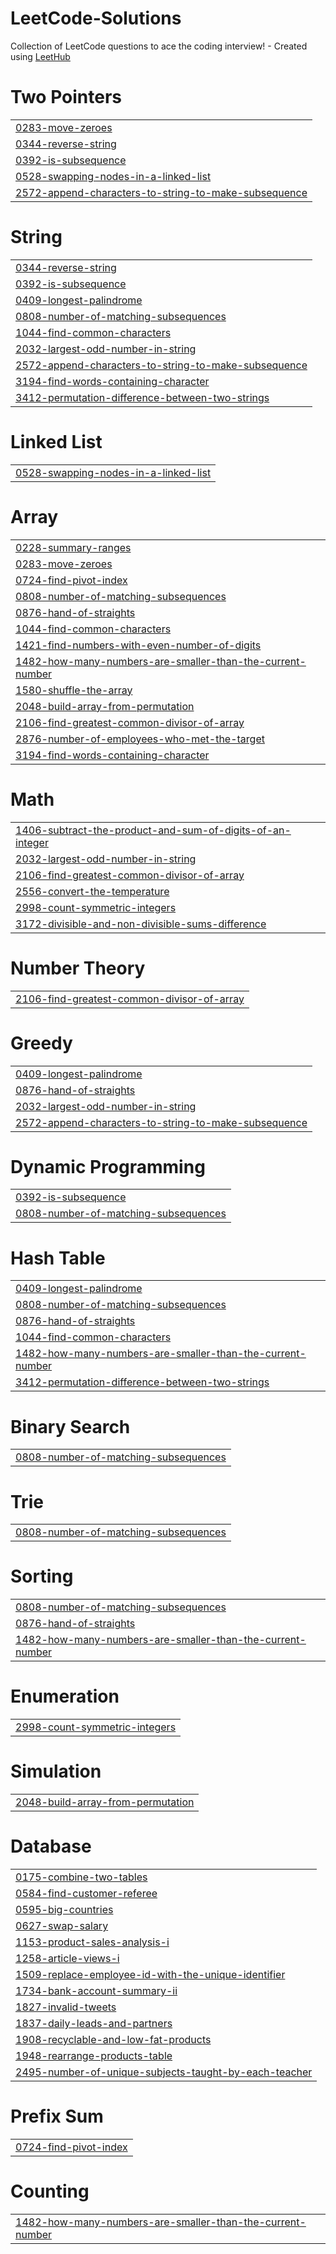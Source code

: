# LeetCode-Solutions
Collection of LeetCode questions to ace the coding interview! - Created using [LeetHub](https://github.com/QasimWani/LeetHub)


# Two Pointers
|  |
| ------- |
| [0283-move-zeroes](https://github.com/iamsahilkansal/LeetCode-Solutions/tree/master/0283-move-zeroes) |
| [0344-reverse-string](https://github.com/iamsahilkansal/LeetCode-Solutions/tree/master/0344-reverse-string) |
| [0392-is-subsequence](https://github.com/iamsahilkansal/LeetCode-Solutions/tree/master/0392-is-subsequence) |
| [0528-swapping-nodes-in-a-linked-list](https://github.com/iamsahilkansal/LeetCode-Solutions/tree/master/0528-swapping-nodes-in-a-linked-list) |
| [2572-append-characters-to-string-to-make-subsequence](https://github.com/iamsahilkansal/LeetCode-Solutions/tree/master/2572-append-characters-to-string-to-make-subsequence) |
# String
|  |
| ------- |
| [0344-reverse-string](https://github.com/iamsahilkansal/LeetCode-Solutions/tree/master/0344-reverse-string) |
| [0392-is-subsequence](https://github.com/iamsahilkansal/LeetCode-Solutions/tree/master/0392-is-subsequence) |
| [0409-longest-palindrome](https://github.com/iamsahilkansal/LeetCode-Solutions/tree/master/0409-longest-palindrome) |
| [0808-number-of-matching-subsequences](https://github.com/iamsahilkansal/LeetCode-Solutions/tree/master/0808-number-of-matching-subsequences) |
| [1044-find-common-characters](https://github.com/iamsahilkansal/LeetCode-Solutions/tree/master/1044-find-common-characters) |
| [2032-largest-odd-number-in-string](https://github.com/iamsahilkansal/LeetCode-Solutions/tree/master/2032-largest-odd-number-in-string) |
| [2572-append-characters-to-string-to-make-subsequence](https://github.com/iamsahilkansal/LeetCode-Solutions/tree/master/2572-append-characters-to-string-to-make-subsequence) |
| [3194-find-words-containing-character](https://github.com/iamsahilkansal/LeetCode-Solutions/tree/master/3194-find-words-containing-character) |
| [3412-permutation-difference-between-two-strings](https://github.com/iamsahilkansal/LeetCode-Solutions/tree/master/3412-permutation-difference-between-two-strings) |
# Linked List
|  |
| ------- |
| [0528-swapping-nodes-in-a-linked-list](https://github.com/iamsahilkansal/LeetCode-Solutions/tree/master/0528-swapping-nodes-in-a-linked-list) |
# Array
|  |
| ------- |
| [0228-summary-ranges](https://github.com/iamsahilkansal/LeetCode-Solutions/tree/master/0228-summary-ranges) |
| [0283-move-zeroes](https://github.com/iamsahilkansal/LeetCode-Solutions/tree/master/0283-move-zeroes) |
| [0724-find-pivot-index](https://github.com/iamsahilkansal/LeetCode-Solutions/tree/master/0724-find-pivot-index) |
| [0808-number-of-matching-subsequences](https://github.com/iamsahilkansal/LeetCode-Solutions/tree/master/0808-number-of-matching-subsequences) |
| [0876-hand-of-straights](https://github.com/iamsahilkansal/LeetCode-Solutions/tree/master/0876-hand-of-straights) |
| [1044-find-common-characters](https://github.com/iamsahilkansal/LeetCode-Solutions/tree/master/1044-find-common-characters) |
| [1421-find-numbers-with-even-number-of-digits](https://github.com/iamsahilkansal/LeetCode-Solutions/tree/master/1421-find-numbers-with-even-number-of-digits) |
| [1482-how-many-numbers-are-smaller-than-the-current-number](https://github.com/iamsahilkansal/LeetCode-Solutions/tree/master/1482-how-many-numbers-are-smaller-than-the-current-number) |
| [1580-shuffle-the-array](https://github.com/iamsahilkansal/LeetCode-Solutions/tree/master/1580-shuffle-the-array) |
| [2048-build-array-from-permutation](https://github.com/iamsahilkansal/LeetCode-Solutions/tree/master/2048-build-array-from-permutation) |
| [2106-find-greatest-common-divisor-of-array](https://github.com/iamsahilkansal/LeetCode-Solutions/tree/master/2106-find-greatest-common-divisor-of-array) |
| [2876-number-of-employees-who-met-the-target](https://github.com/iamsahilkansal/LeetCode-Solutions/tree/master/2876-number-of-employees-who-met-the-target) |
| [3194-find-words-containing-character](https://github.com/iamsahilkansal/LeetCode-Solutions/tree/master/3194-find-words-containing-character) |
# Math
|  |
| ------- |
| [1406-subtract-the-product-and-sum-of-digits-of-an-integer](https://github.com/iamsahilkansal/LeetCode-Solutions/tree/master/1406-subtract-the-product-and-sum-of-digits-of-an-integer) |
| [2032-largest-odd-number-in-string](https://github.com/iamsahilkansal/LeetCode-Solutions/tree/master/2032-largest-odd-number-in-string) |
| [2106-find-greatest-common-divisor-of-array](https://github.com/iamsahilkansal/LeetCode-Solutions/tree/master/2106-find-greatest-common-divisor-of-array) |
| [2556-convert-the-temperature](https://github.com/iamsahilkansal/LeetCode-Solutions/tree/master/2556-convert-the-temperature) |
| [2998-count-symmetric-integers](https://github.com/iamsahilkansal/LeetCode-Solutions/tree/master/2998-count-symmetric-integers) |
| [3172-divisible-and-non-divisible-sums-difference](https://github.com/iamsahilkansal/LeetCode-Solutions/tree/master/3172-divisible-and-non-divisible-sums-difference) |
# Number Theory
|  |
| ------- |
| [2106-find-greatest-common-divisor-of-array](https://github.com/iamsahilkansal/LeetCode-Solutions/tree/master/2106-find-greatest-common-divisor-of-array) |
# Greedy
|  |
| ------- |
| [0409-longest-palindrome](https://github.com/iamsahilkansal/LeetCode-Solutions/tree/master/0409-longest-palindrome) |
| [0876-hand-of-straights](https://github.com/iamsahilkansal/LeetCode-Solutions/tree/master/0876-hand-of-straights) |
| [2032-largest-odd-number-in-string](https://github.com/iamsahilkansal/LeetCode-Solutions/tree/master/2032-largest-odd-number-in-string) |
| [2572-append-characters-to-string-to-make-subsequence](https://github.com/iamsahilkansal/LeetCode-Solutions/tree/master/2572-append-characters-to-string-to-make-subsequence) |
# Dynamic Programming
|  |
| ------- |
| [0392-is-subsequence](https://github.com/iamsahilkansal/LeetCode-Solutions/tree/master/0392-is-subsequence) |
| [0808-number-of-matching-subsequences](https://github.com/iamsahilkansal/LeetCode-Solutions/tree/master/0808-number-of-matching-subsequences) |
# Hash Table
|  |
| ------- |
| [0409-longest-palindrome](https://github.com/iamsahilkansal/LeetCode-Solutions/tree/master/0409-longest-palindrome) |
| [0808-number-of-matching-subsequences](https://github.com/iamsahilkansal/LeetCode-Solutions/tree/master/0808-number-of-matching-subsequences) |
| [0876-hand-of-straights](https://github.com/iamsahilkansal/LeetCode-Solutions/tree/master/0876-hand-of-straights) |
| [1044-find-common-characters](https://github.com/iamsahilkansal/LeetCode-Solutions/tree/master/1044-find-common-characters) |
| [1482-how-many-numbers-are-smaller-than-the-current-number](https://github.com/iamsahilkansal/LeetCode-Solutions/tree/master/1482-how-many-numbers-are-smaller-than-the-current-number) |
| [3412-permutation-difference-between-two-strings](https://github.com/iamsahilkansal/LeetCode-Solutions/tree/master/3412-permutation-difference-between-two-strings) |
# Binary Search
|  |
| ------- |
| [0808-number-of-matching-subsequences](https://github.com/iamsahilkansal/LeetCode-Solutions/tree/master/0808-number-of-matching-subsequences) |
# Trie
|  |
| ------- |
| [0808-number-of-matching-subsequences](https://github.com/iamsahilkansal/LeetCode-Solutions/tree/master/0808-number-of-matching-subsequences) |
# Sorting
|  |
| ------- |
| [0808-number-of-matching-subsequences](https://github.com/iamsahilkansal/LeetCode-Solutions/tree/master/0808-number-of-matching-subsequences) |
| [0876-hand-of-straights](https://github.com/iamsahilkansal/LeetCode-Solutions/tree/master/0876-hand-of-straights) |
| [1482-how-many-numbers-are-smaller-than-the-current-number](https://github.com/iamsahilkansal/LeetCode-Solutions/tree/master/1482-how-many-numbers-are-smaller-than-the-current-number) |
# Enumeration
|  |
| ------- |
| [2998-count-symmetric-integers](https://github.com/iamsahilkansal/LeetCode-Solutions/tree/master/2998-count-symmetric-integers) |
# Simulation
|  |
| ------- |
| [2048-build-array-from-permutation](https://github.com/iamsahilkansal/LeetCode-Solutions/tree/master/2048-build-array-from-permutation) |
# Database
|  |
| ------- |
| [0175-combine-two-tables](https://github.com/iamsahilkansal/LeetCode-Solutions/tree/master/0175-combine-two-tables) |
| [0584-find-customer-referee](https://github.com/iamsahilkansal/LeetCode-Solutions/tree/master/0584-find-customer-referee) |
| [0595-big-countries](https://github.com/iamsahilkansal/LeetCode-Solutions/tree/master/0595-big-countries) |
| [0627-swap-salary](https://github.com/iamsahilkansal/LeetCode-Solutions/tree/master/0627-swap-salary) |
| [1153-product-sales-analysis-i](https://github.com/iamsahilkansal/LeetCode-Solutions/tree/master/1153-product-sales-analysis-i) |
| [1258-article-views-i](https://github.com/iamsahilkansal/LeetCode-Solutions/tree/master/1258-article-views-i) |
| [1509-replace-employee-id-with-the-unique-identifier](https://github.com/iamsahilkansal/LeetCode-Solutions/tree/master/1509-replace-employee-id-with-the-unique-identifier) |
| [1734-bank-account-summary-ii](https://github.com/iamsahilkansal/LeetCode-Solutions/tree/master/1734-bank-account-summary-ii) |
| [1827-invalid-tweets](https://github.com/iamsahilkansal/LeetCode-Solutions/tree/master/1827-invalid-tweets) |
| [1837-daily-leads-and-partners](https://github.com/iamsahilkansal/LeetCode-Solutions/tree/master/1837-daily-leads-and-partners) |
| [1908-recyclable-and-low-fat-products](https://github.com/iamsahilkansal/LeetCode-Solutions/tree/master/1908-recyclable-and-low-fat-products) |
| [1948-rearrange-products-table](https://github.com/iamsahilkansal/LeetCode-Solutions/tree/master/1948-rearrange-products-table) |
| [2495-number-of-unique-subjects-taught-by-each-teacher](https://github.com/iamsahilkansal/LeetCode-Solutions/tree/master/2495-number-of-unique-subjects-taught-by-each-teacher) |
# Prefix Sum
|  |
| ------- |
| [0724-find-pivot-index](https://github.com/iamsahilkansal/LeetCode-Solutions/tree/master/0724-find-pivot-index) |
# Counting
|  |
| ------- |
| [1482-how-many-numbers-are-smaller-than-the-current-number](https://github.com/iamsahilkansal/LeetCode-Solutions/tree/master/1482-how-many-numbers-are-smaller-than-the-current-number) |
